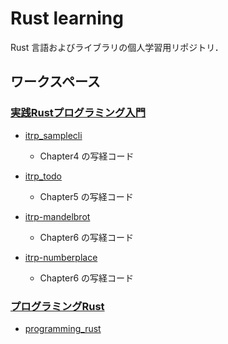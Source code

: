 Rust learning
==============

Rust 言語およびライブラリの個人学習用リポジトリ．

## ワークスペース

### [実践Rustプログラミング入門]
- [itrp_samplecli](itrp_samplecli)
    -  Chapter4 の写経コード
    
- [itrp_todo](itrp_todo)
    - Chapter5 の写経コード

- [itrp-mandelbrot](itrp-mandelbrot)
    - Chapter6 の写経コード
    
- [itrp-numberplace](itrp-numberplace)
    - Chapter6 の写経コード
 
### [プログラミングRust]
- [programming_rust](programming_rust)


[プログラミングRust]: https://www.oreilly.co.jp/books/9784873118550/
[実践Rustプログラミング入門]: https://www.shuwasystem.co.jp/book/9784798061702.html
